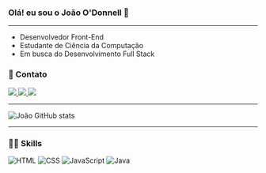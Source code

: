 ### Olá! eu sou o João O'Donnell 👋
-----------------
- Desenvolvedor Front-End 
- Estudante de Ciência da Computação
- Em busca do Desenvolvimento Full Stack

### 📧 Contato

<a href="https://www.linkedin.com/in/jo%C3%A3o-o-donnell-211a4b237/" target="_blank">
    <img src="https://img.shields.io/badge/LinkedIn-0077B5?style=for-the-badge&logo=linkedin&logoColor=white" target="_blank"/>
  </a> 
<a href="https://www.instagram.com/joao.odonnell/" target="_blank">
    <img src="https://img.shields.io/badge/Instagram-E4405F?style=for-the-badge&logo=instagram&logoColor=white" target="_blank"/>
  </a> 
<a href="mailto:talaiajoao211@gmail.com" target="_blank">
    <img src="https://img.shields.io/badge/Gmail-D14836?style=for-the-badge&logo=gmail&logoColor=white" target="_blank"/>
  </a> 

------------------------

![João GitHub stats](https://github-readme-stats.vercel.app/api?username=joaoodonnell&show_icons=true&theme=radical)

---------------------------------------
### 🤹🏻 Skills

 ![HTML](https://img.shields.io/badge/HTML5-E34F26?style=for-the-badge&logo=html5&logoColor=white)    ![CSS](https://img.shields.io/badge/CSS3-1572B6?style=for-the-badge&logo=css3&logoColor=white) ![JavaScript](https://img.shields.io/badge/JavaScript-323330?style=for-the-badge&logo=javascript&logoColor=F7DF1E) ![Java](https://img.shields.io/badge/Java-ED8B00?style=for-the-badge&logo=java&logoColor=white)
